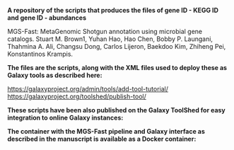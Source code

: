 **A repository of the scripts that produces the files of gene ID - KEGG ID and gene ID - abundances**

MGS-Fast: MetaGenomic Shotgun annotation using microbial gene catalogs.  Stuart M. Brown1, Yuhan Hao,  Hao Chen, Bobby P. Laungani, Thahmina A. Ali, Changsu Dong, Carlos Lijeron, Baekdoo Kim, Zhiheng Pei, Konstantinos Krampis.

**The files are the scripts, along with the XML files used to deploy these as Galaxy tools as described here:**

https://galaxyproject.org/admin/tools/add-tool-tutorial/
https://galaxyproject.org/toolshed/publish-tool/

**These scripts have been also published on the Galaxy ToolShed for easy integration to online Galaxy instances:**

**The container with the MGS-Fast pipeline and Galaxy interface as described in the manuscript is available as a Docker container:**
